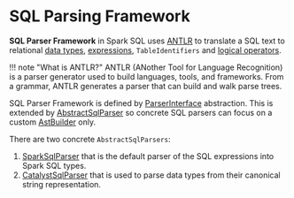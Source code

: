 # SQL Parsing Framework

**SQL Parser Framework** in Spark SQL uses [ANTLR](https://www.antlr.org/) to translate a SQL text to relational [data types](../spark-sql-DataType.md), [expressions](../spark-sql-Expression.md), `TableIdentifiers` and [logical operators](../logical-operators/LogicalPlan.md).

!!! note "What is ANTLR?"
    ANTLR (ANother Tool for Language Recognition) is a parser generator used to build languages, tools, and frameworks. From a grammar, ANTLR generates a parser that can build and walk parse trees.

SQL Parser Framework is defined by [ParserInterface](ParserInterface.md) abstraction. This is extended by [AbstractSqlParser](AbstractSqlParser.md) so concrete SQL parsers can focus on a custom [AstBuilder](AstBuilder.md) only.

There are two concrete `AbstractSqlParsers`:

1. [SparkSqlParser](SparkSqlParser.md) that is the default parser of the SQL expressions into Spark SQL types.
1. [CatalystSqlParser](CatalystSqlParser.md) that is used to parse data types from their canonical string representation.
